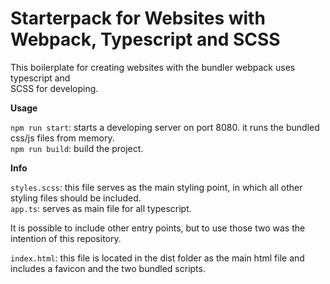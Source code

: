 # Starterpack for Websites with Webpack, Typescript and SCSS  

This boilerplate for creating websites with the bundler webpack uses typescript and   
SCSS for developing.  

**Usage**  

`npm run start`: starts a developing server on port 8080. it runs the bundled css/js files from memory.  
`npm run build`: build the project.  


**Info**  

`styles.scss`: this file serves as the main styling point, in which all other styling files should be included.  
`app.ts`: serves as main file for all typescript.  
  
It is possible to include other entry points, but to use those two was the intention of this repository.  
  
`index.html`: this file is located in the dist folder as the main html file and includes a favicon and the two bundled scripts.  
